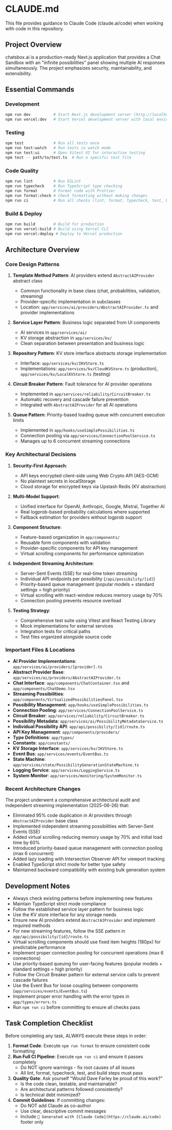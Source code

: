 # CLAUDE.md

This file provides guidance to Claude Code (claude.ai/code) when working with code in this repository.

## Project Overview

chatsbox.ai is a production-ready Next.js application that provides a Chat Sandbox with an "infinite possibilities" panel showing multiple AI responses simultaneously. The project emphasizes security, maintainability, and extensibility.

## Essential Commands

### Development
```bash
npm run dev          # Start Next.js development server (http://localhost:3000)
npm run vercel:dev   # Start Vercel development server with local environment
```

### Testing
```bash
npm test             # Run all tests once
npm run test:watch   # Run tests in watch mode
npm run test:ui      # Open Vitest UI for interactive testing
npm test -- path/to/test.ts  # Run a specific test file
```

### Code Quality
```bash
npm run lint         # Run ESLint
npm run typecheck    # Run TypeScript type checking
npm run format       # Format code with Prettier
npm run format:check # Check formatting without making changes
npm run ci           # Run all checks (lint, format, typecheck, test, build)
```

### Build & Deploy
```bash
npm run build        # Build for production
npm run vercel:build # Build using Vercel CLI
npm run vercel:deploy # Deploy to Vercel production
```

## Architecture Overview

### Core Design Patterns

1. **Template Method Pattern**: AI providers extend `AbstractAIProvider` abstract class
   - Common functionality in base class (chat, probabilities, validation, streaming)
   - Provider-specific implementation in subclasses
   - Location: `app/services/ai/providers/AbstractAIProvider.ts` and provider implementations

2. **Service Layer Pattern**: Business logic separated from UI components
   - AI services in `app/services/ai/`
   - KV storage abstraction in `app/services/kv/`
   - Clean separation between presentation and business logic

3. **Repository Pattern**: KV store interface abstracts storage implementation
   - Interface: `app/services/kv/IKVStore.ts`
   - Implementations: `app/services/kv/CloudKVStore.ts` (production), `app/services/kv/LocalKVStore.ts` (testing)

4. **Circuit Breaker Pattern**: Fault tolerance for AI provider operations
   - Implemented in `app/services/reliability/CircuitBreaker.ts`
   - Automatic recovery and cascade failure prevention
   - Integrated with `AbstractAIProvider` for all AI operations

5. **Queue Pattern**: Priority-based loading queue with concurrent execution limits
   - Implemented in `app/hooks/useSimplePossibilities.ts`
   - Connection pooling via `app/services/ConnectionPoolService.ts`
   - Manages up to 6 concurrent streaming connections

### Key Architectural Decisions

1. **Security-First Approach**:
   - API keys encrypted client-side using Web Crypto API (AES-GCM)
   - No plaintext secrets in localStorage
   - Cloud storage for encrypted keys via Upstash Redis (KV abstraction)

2. **Multi-Model Support**:
   - Unified interface for OpenAI, Anthropic, Google, Mistral, Together AI
   - Real logprob-based probability calculations where supported
   - Fallback estimation for providers without logprob support

3. **Component Structure**:
   - Feature-based organization in `app/components/`
   - Reusable form components with validation
   - Provider-specific components for API key management
   - Virtual scrolling components for performance optimization

4. **Independent Streaming Architecture**:
   - Server-Sent Events (SSE) for real-time token streaming
   - Individual API endpoints per possibility (`/api/possibility/[id]`)
   - Priority-based queue management (popular models + standard settings = high priority)
   - Virtual scrolling with react-window reduces memory usage by 70%
   - Connection pooling prevents resource overload

5. **Testing Strategy**:
   - Comprehensive test suite using Vitest and React Testing Library
   - Mock implementations for external services
   - Integration tests for critical paths
   - Test files organized alongside source code

### Important Files & Locations

- **AI Provider Implementations**: `app/services/ai/providers/[provider].ts`
- **Abstract Provider Base**: `app/services/ai/providers/AbstractAIProvider.ts`
- **Chat Interface**: `app/components/ChatContainer.tsx` and `app/components/ChatDemo.tsx`
- **Streaming Possibilities**: `app/components/VirtualizedPossibilitiesPanel.tsx`
- **Possibility Management**: `app/hooks/useSimplePossibilities.ts`
- **Connection Pooling**: `app/services/ConnectionPoolService.ts`
- **Circuit Breaker**: `app/services/reliability/CircuitBreaker.ts`
- **Possibility Metadata**: `app/services/ai/PossibilityMetadataService.ts`
- **Individual Possibility API**: `app/api/possibility/[id]/route.ts`
- **API Key Management**: `app/components/providers/`
- **Type Definitions**: `app/types/`
- **Constants**: `app/constants/`
- **KV Storage Interface**: `app/services/kv/IKVStore.ts` 
- **Event Bus**: `app/services/events/EventBus.ts`
- **State Machine**: `app/services/state/PossibilityGenerationStateMachine.ts`
- **Logging Service**: `app/services/LoggingService.ts`
- **System Monitor**: `app/services/monitoring/SystemMonitor.ts`

### Recent Architecture Changes

The project underwent a comprehensive architectural audit and independent streaming implementation (2025-06-26) that:
- Eliminated 95% code duplication in AI providers through `AbstractAIProvider` base class
- Implemented independent streaming possibilities with Server-Sent Events (SSE)
- Added virtual scrolling reducing memory usage by 70% and initial load time by 60%
- Introduced priority-based queue management with connection pooling (max 6 concurrent)
- Added lazy loading with Intersection Observer API for viewport tracking
- Enabled TypeScript strict mode for better type safety
- Maintained backward compatibility with existing bulk generation system

## Development Notes

- Always check existing patterns before implementing new features
- Maintain TypeScript strict mode compliance
- Follow the established service layer pattern for business logic
- Use the KV store interface for any storage needs
- Ensure new AI providers extend `AbstractAIProvider` and implement required methods
- For new streaming features, follow the SSE pattern in `app/api/possibility/[id]/route.ts`
- Virtual scrolling components should use fixed item heights (180px) for predictable performance
- Implement proper connection pooling for concurrent operations (max 6 connections)
- Use priority-based queuing for user-facing features (popular models + standard settings = high priority)
- Follow the Circuit Breaker pattern for external service calls to prevent cascade failures
- Use the Event Bus for loose coupling between components (`app/services/events/EventBus.ts`)
- Implement proper error handling with the error types in `app/types/errors.ts`
- Run `npm run ci` before committing to ensure all checks pass

## Task Completion Checklist

Before completing any task, ALWAYS execute these steps in order:

1. **Format Code**: Execute `npm run format` to ensure consistent code formatting
2. **Run Full CI Pipeline**: Execute `npm run ci` and ensure it passes completely
   - Do NOT ignore warnings - fix root causes of all issues
   - All lint, format, typecheck, test, and build steps must pass
3. **Quality Gate**: Ask yourself "Would Dave Farley be proud of this work?"
   - Is the code clean, testable, and maintainable?
   - Are architectural patterns followed consistently?
   - Is technical debt minimized?
4. **Commit Guidelines**: If committing changes:
   - Do NOT add Claude as co-author
   - Use clear, descriptive commit messages
   - Include `🤖 Generated with [Claude Code](https://claude.ai/code)` footer only